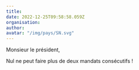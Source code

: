 ```yaml
---
title: 
date: 2022-12-25T09:58:58.059Z
organisation: 
author: 
avatar: "/img/pays/SN.svg"
---
```


Monsieur le président,

Nul ne peut faire plus de deux mandats consécutifs !